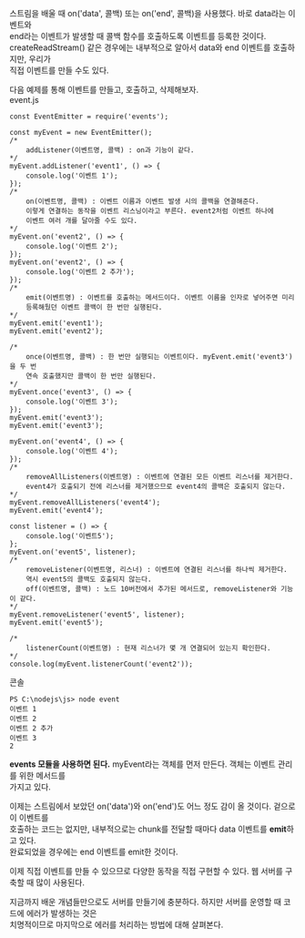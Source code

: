 스트림을 배울 때 on('data', 콜백) 또는 on('end', 콜백)을 사용했다. 바로 data라는 이벤트와   
end라는 이벤트가 발생할 때 콜백 함수를 호출하도록 이벤트를 등록한 것이다.  
createReadStream() 같은 경우에는 내부적으로 알아서 data와 end 이벤트를 호출하지만, 우리가  
직접 이벤트를 만들 수도 있다. 
  
다음 예제를 통해 이벤트를 만들고, 호출하고, 삭제해보자.  
event.js  
```
const EventEmitter = require('events');

const myEvent = new EventEmitter();
/*
    addListener(이벤트명, 콜백) : on과 기능이 같다.
*/
myEvent.addListener('event1', () => {
    console.log('이벤트 1');
});
/*
    on(이벤트명, 콜백) : 이벤트 이름과 이벤트 발생 시의 콜백을 연결해준다.
    이렇게 연결하는 동작을 이벤트 리스닝이라고 부른다. event2처럼 이벤트 하나에 
    이벤트 여러 개를 달아줄 수도 있다. 
*/
myEvent.on('event2', () => {
    console.log('이벤트 2');
});
myEvent.on('event2', () => {
    console.log('이벤트 2 추가');
});
/*
    emit(이벤트명) : 이벤트를 호출하는 메서드이다. 이벤트 이름을 인자로 넣어주면 미리
    등록해뒀던 이벤트 콜백이 한 번만 실행된다.
*/
myEvent.emit('event1');
myEvent.emit('event2');

/*
    once(이벤트명, 콜백) : 한 번만 실행되는 이벤트이다. myEvent.emit('event3')을 두 번  
    연속 호출했지만 콜백이 한 번만 실행된다.
*/
myEvent.once('event3', () => {
    console.log('이벤트 3');
});
myEvent.emit('event3');
myEvent.emit('event3');

myEvent.on('event4', () => {
    console.log('이벤트 4');
});
/*
    removeAllListeners(이벤트명) : 이벤트에 연결된 모든 이벤트 리스너를 제거한다.
    event4가 호출되기 전에 리스너를 제거했으므로 event4의 콜백은 호출되지 않는다.
*/
myEvent.removeAllListeners('event4');
myEvent.emit('event4');

const listener = () => {
    console.log('이벤트5');
};
myEvent.on('event5', listener);
/*
    removeListener(이벤트명, 리스너) : 이벤트에 연결된 리스너를 하나씩 제거한다. 
    역시 event5의 콜백도 호출되지 않는다.
    off(이벤트명, 콜백) : 노드 10버전에서 추가된 메서드로, removeListener와 기능이 같다.
*/
myEvent.removeListener('event5', listener);
myEvent.emit('event5');

/*
    listenerCount(이벤트명) : 현재 리스너가 몇 개 연결되어 있는지 확인한다.
*/
console.log(myEvent.listenerCount('event2'));
```
콘솔  
```
PS C:\nodejs\js> node event
이벤트 1
이벤트 2
이벤트 2 추가
이벤트 3
2
```
**events 모듈을 사용하면 된다.** myEvent라는 객체를 먼저 만든다. 객체는 이벤트 관리를 위한 메서드를  
가지고 있다.  
  
이제는 스트림에서 보았던 on('data')와 on('end')도 어느 정도 감이 올 것이다. 겉으로 이 이벤트를  
호출하는 코드는 없지만, 내부적으로는 chunk를 전달할 때마다 data 이벤트를 **emit**하고 있다.   
완료되었을 경우에는 end 이벤트를 emit한 것이다.  
  
이제 직접 이벤트를 만들 수 있으므로 다양한 동작을 직접 구현할 수 있다. 웹 서버를 구축할 때 많이 사용된다.  
  
지금까지 배운 개념들만으로도 서버를 만들기에 충분하다. 하지만 서버를 운영할 때 코드에 에러가 발생하는 것은   
치명적이므로 마지막으로 에러를 처리하는 방법에 대해 살펴본다.  

































